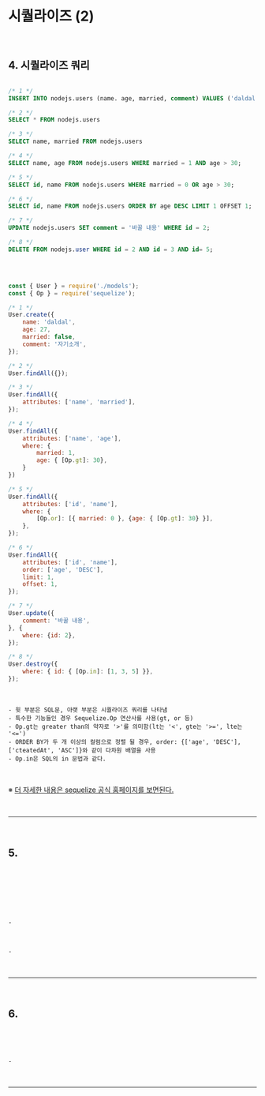 # 시퀄라이즈 (2)

<br>

## 4. 시퀄라이즈 쿼리

```SQL

/* 1 */
INSERT INTO nodejs.users (name. age, married, comment) VALUES ('daldal', 27, 0, '자기소개');

/* 2 */
SELECT * FROM nodejs.users

/* 3 */
SELECT name, married FROM nodejs.users

/* 4 */
SELECT name, age FROM nodejs.users WHERE married = 1 AND age > 30;

/* 5 */
SELECT id, name FROM nodejs.users WHERE married = 0 OR age > 30;

/* 6 */
SELECT id, name FROM nodejs.users ORDER BY age DESC LIMIT 1 OFFSET 1;

/* 7 */
UPDATE nodejs.users SET comment = '바꿀 내용' WHERE id = 2;

/* 8 */
DELETE FROM nodejs.user WHERE id = 2 AND id = 3 AND id= 5;

```

<br>

```javascript

const { User } = require('./models');
const { Op } = require('sequelize');

/* 1 */
User.create({
    name: 'daldal',
    age: 27,
    married: false,
    comment: '자기소개',
});

/* 2 */
User.findAll({});

/* 3 */
User.findAll({
    attributes: ['name', 'married'],
});

/* 4 */
User.findAll({
    attributes: ['name', 'age'],
    where: {
        married: 1,
        age: { [Op.gt]: 30},
    }
})

/* 5 */
User.findAll({
    attributes: ['id', 'name'],
    where: {
        [Op.or]: [{ married: 0 }, {age: { [Op.gt]: 30} }],
    },
});

/* 6 */
User.findAll({
    attributes: ['id', 'name'],
    order: ['age', 'DESC'],
    limit: 1,
    offset: 1,
});

/* 7 */
User.update({
    comment: '바꿀 내용',
}, {
    where: {id: 2},
});

/* 8 */
User.destroy({
    where: { id: { [Op.in]: [1, 3, 5] }},
});

```

<br>

    - 윗 부분은 SQL문, 아랫 부분은 시퀄라이즈 쿼리를 나타냄
    - 특수한 기능들인 경우 Sequelize.Op 연산사를 사용(gt, or 등)
    - Op.gt는 greater than의 약자로 '>'를 의미함(lt는 '<', gte는 '>=', lte는 '<=')
    - ORDER BY가 두 개 이상의 컬럼으로 정렬 될 경우, order: {['age', 'DESC'], ['cteatedAt', 'ASC']}와 같이 다차원 배열을 사용
    - Op.in은 SQL의 in 문법과 같다.
  
<br>

※ [더 자세한 내용은 sequelize 공식 홈페이지를 보면된다.](https://sequelize.org/master/)

<br>

***

<br>

## 5. 
<br>

```javascript




```
<br>

    - 

<br>

    - 

<br>

***

<br>

## 6. 

```javascript



```

<br>

    - 

<br>

***

<br>